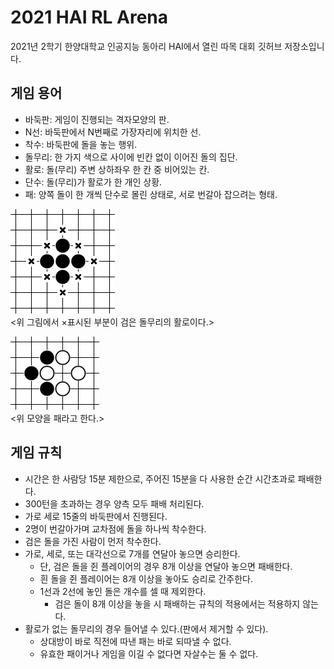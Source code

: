 # 2021 HAI RL Arena
2021년 2학기 한양대학교 인공지능 동아리 HAI에서 열린 따목 대회 깃허브 저장소입니다.

## 게임 용어
- 바둑판: 게임이 진행되는 격자모양의 판.
- N선: 바둑판에서 N번째로 가장자리에 위치한 선.
- 착수: 바둑판에 돌을 놓는 행위.
- 돌무리: 한 가지 색으로 사이에 빈칸 없이 이어진 돌의 집단.
- 활로: 돌(무리) 주변 상하좌우 한 칸 중 비어있는 칸.
- 단수: 돌(무리)가 활로가 한 개인 상황.
- 패: 양쪽 돌이 한 개씩 단수로 몰린 상태로, 서로 번갈아 잡으려는 형태.

![활로](resources/liberty.png)  
<위 그림에서 ×표시된 부분이 검은 돌무리의 활로이다.>

![패](resources/ko.png)  
<위 모양을 패라고 한다.>

## 게임 규칙
- 시간은 한 사람당 15분 제한으로, 주어진 15분을 다 사용한 순간 시간초과로 패배한다.
- 300턴을 초과하는 경우 양측 모두 패배 처리된다.
- 가로 세로 15줄의 바둑판에서 진행된다.
- 2명이 번갈아가며 교차점에 돌을 하나씩 착수한다.
- 검은 돌을 가진 사람이 먼저 착수한다.
- 가로, 세로, 또는 대각선으로 7개를 연달아 놓으면 승리한다.
  - 단, 검은 돌을 쥔 플레이어의 경우 8개 이상을 연달아 놓으면 패배한다.
  - 흰 돌을 쥔 플레이어는 8개 이상을 놓아도 승리로 간주한다.
  - 1선과 2선에 놓인 돌은 개수를 셀 때 제외한다.
    - 검은 돌이 8개 이상을 놓을 시 패배하는 규칙의 적용에서는 적용하지 않는다.
- 활로가 없는 돌무리의 경우 들어낼 수 있다.(판에서 제거할 수 있다).
  - 상대방이 바로 직전에 따낸 패는 바로 되따낼 수 없다.
  - 유효한 패이거나 게임을 이길 수 없다면 자살수는 둘 수 없다.
